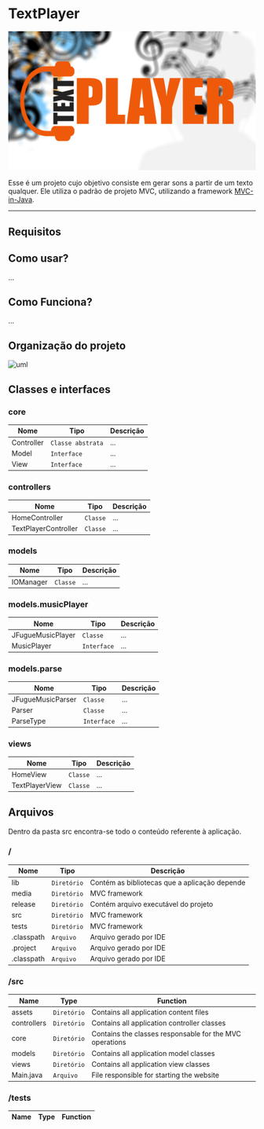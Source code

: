 # TextPlayer
![](https://github.com/williamniemiec/TextPlayer/blob/master/media/logo/logo.jpg?raw=true)

Esse é um projeto cujo objetivo consiste em gerar sons a partir de um texto qualquer. Ele utiliza o padrão de projeto MVC, utilizando a framework [MVC-in-Java](https://github.com/williamniemiec/MVC-in-Java).

<hr />

## Requisitos

## Como usar?
...

## Como Funciona?
...

## Organização do projeto
![uml](https://github.com/williamniemiec/TextPlayer/tree/master/media/uml/uml.jpg?raw=true)

## Classes e interfaces

### core
|        Nome        | Tipo |	Descrição	|
|----------------|-------|--------------------------------------------------|
|		Controller 		|	`Classe abstrata`	| 	...		|
|		Model 			|	`Interface`			| 	...		|
|		View 			|	`Interface`			| 	...		|


### controllers

|        Nome        | Tipo |	Descrição	|
|----------------|-------|--------------------------------------------------|
|	HomeController			|	`Classe`			|	...		|
|	TextPlayerController 	|	`Classe`			|	...		|

### models

|        Nome        | Tipo |	Descrição	|
|----------------|-------|--------------------------------------------------|
|	IOManager 				|	`Classe`	| 	...		|

### models.musicPlayer
|        Nome        | Tipo |	Descrição	|
|----------------|-------|--------------------------------------------------|
|	JFugueMusicPlayer 				|	`Classe`	| 	...		|
|	MusicPlayer 				|	`Interface`	| 	...		|

### models.parse
|        Nome        | Tipo |	Descrição	|
|----------------|-------|--------------------------------------------------|
|	JFugueMusicParser 				|	`Classe`	| 	...		|
|	Parser 				|	`Classe`	| 	...		|
|	ParseType 				|	`Interface`	| 	...		|

### views

|        Nome        | Tipo |	Descrição	|
|----------------|-------|--------------------------------------------------|
|	HomeView 				|	`Classe`	| 	...		|
|	TextPlayerView			|	`Classe`			|	...		|



## Arquivos
Dentro da pasta src encontra-se todo o conteúdo referente à aplicação.

### /
|Nome| Tipo| Descrição
|------- | --- | ----
| lib	|	 `Diretório`	| Contém as bibliotecas que a aplicação depende |
| media|	 `Diretório`	| MVC framework
| release |	 `Diretório`	| Contém arquivo executável do projeto
| src 	|	 `Diretório`	| MVC framework
| tests |	 `Diretório`	| MVC framework
| .classpath |	 `Arquivo`	| Arquivo gerado por IDE
| .project|	 `Arquivo`	| Arquivo gerado por IDE
| .classpath |	 `Arquivo`	| Arquivo gerado por IDE

### /src
|Name| Type| Function
|------- | --- | ----
| 	assets				| `Diretório`	| Contains all application content files
| 	controllers 		| `Diretório`	| Contains all application controller classes
| 	core 				| `Diretório`	| Contains the classes responsable for the MVC operations
| 	models 				| `Diretório`	| Contains all application model classes
| 	views 				| `Diretório`	| Contains all application view classes
| 	Main.java 			| `Arquivo`		| File responsible for starting the website

### /tests
|Name| Type| Function
|------- | --- | ----